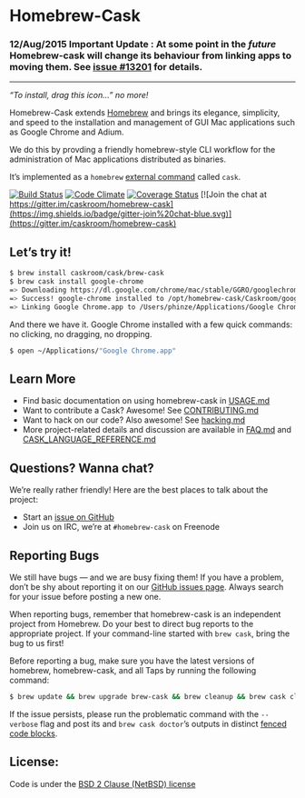 # Homebrew-Cask

### 12/Aug/2015 Important Update : At some point in the ***future*** Homebrew-cask will change its behaviour from linking apps to moving them. See [issue #13201](https://github.com/caskroom/homebrew-cask/issues/13201) for details.
---

_“To install, drag this icon…” no more!_

Homebrew-Cask extends [Homebrew](http://brew.sh) and brings its elegance, simplicity, and speed to the installation and management of GUI Mac applications such as Google Chrome and Adium.

We do this by provding a friendly homebrew-style CLI workflow for the administration of Mac applications distributed as binaries.

It’s implemented as a `homebrew` [external command](https://github.com/Homebrew/homebrew/blob/master/share/doc/homebrew/External-Commands.md) called `cask`.

[![Build Status](https://img.shields.io/travis/caskroom/homebrew-cask/master.svg)](https://travis-ci.org/caskroom/homebrew-cask)
[![Code Climate](https://img.shields.io/codeclimate/github/caskroom/homebrew-cask.svg)](https://codeclimate.com/github/caskroom/homebrew-cask)
[![Coverage Status](https://img.shields.io/coveralls/caskroom/homebrew-cask.svg)](https://coveralls.io/r/caskroom/homebrew-cask)
[![Join the chat at https://gitter.im/caskroom/homebrew-cask](https://img.shields.io/badge/gitter-join%20chat-blue.svg)](https://gitter.im/caskroom/homebrew-cask)

## Let’s try it!

```bash
$ brew install caskroom/cask/brew-cask
$ brew cask install google-chrome
=> Downloading https://dl.google.com/chrome/mac/stable/GGRO/googlechrome.dmg
=> Success! google-chrome installed to /opt/homebrew-cask/Caskroom/google-chrome/stable-channel
=> Linking Google Chrome.app to /Users/phinze/Applications/Google Chrome.app
```

And there we have it. Google Chrome installed with a few quick commands: no clicking, no dragging, no dropping.

```bash
$ open ~/Applications/"Google Chrome.app"
```

## Learn More

* Find basic documentation on using homebrew-cask in [USAGE.md](USAGE.md)
* Want to contribute a Cask? Awesome! See [CONTRIBUTING.md](CONTRIBUTING.md)
* Want to hack on our code? Also awesome! See [hacking.md](doc/hacking.md)
* More project-related details and discussion are available in [FAQ.md](doc/FAQ.md) and [CASK_LANGUAGE_REFERENCE.md](doc/CASK_LANGUAGE_REFERENCE.md)

## Questions? Wanna chat?

We’re really rather friendly! Here are the best places to talk about the project:

* Start an [issue on GitHub](https://github.com/caskroom/homebrew-cask/issues/new)
* Join us on IRC, we’re at `#homebrew-cask` on Freenode

## Reporting Bugs

We still have bugs — and we are busy fixing them!  If you have a problem, don’t be shy about reporting it on our [GitHub issues page](https://github.com/caskroom/homebrew-cask/issues?state=open). Always search for your issue before posting a new one.

When reporting bugs, remember that homebrew-cask is an independent project from Homebrew. Do your best to direct bug reports to the appropriate project. If your command-line started with `brew cask`, bring the bug to us first!

Before reporting a bug, make sure you have the latest versions of homebrew, homebrew-cask, and all Taps by running the following command:

```bash
$ brew update && brew upgrade brew-cask && brew cleanup && brew cask cleanup
```

If the issue persists, please run the problematic command with the `--verbose` flag and post its and `brew cask doctor`’s outputs in distinct [fenced code blocks](https://help.github.com/articles/github-flavored-markdown/#fenced-code-blocks).

## License:
Code is under the [BSD 2 Clause (NetBSD) license](LICENSE)
